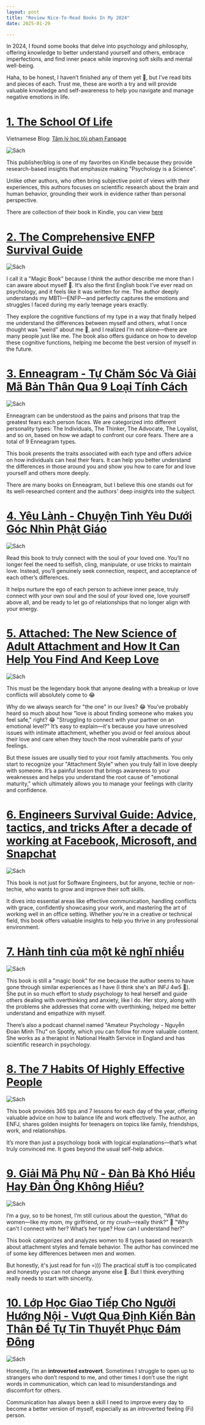 ```yaml
---
layout: post
title: "Review Nice-To-Read Books In My 2024"
date: 2025-01-29

---
```


In 2024, I found some books that delve into psychology and philosophy, offering knowledge to better understand yourself and others, embrace imperfections, and find inner peace while improving soft skills and mental well-being. 

Haha, to be honest, I haven’t finished any of them yet 🙂, but I’ve read bits and pieces of each. Trust me, these are worth a try and will provide valuable knowledge and self-awareness to help you navigate and manage negative emotions in life.

# [1. The School Of Life](https://www.theschooloflife.com/)

 Vietnamese Blog: [Tâm lý học tội phạm Fanpage](https://www.facebook.com/tamlyhocofficial)

![Sách](https://m.media-amazon.com/images/I/91jfuFTGL9L._SY522_.jpg)

This publisher/blog is one of my favorites on Kindle because they provide research-based insights that emphasize making "Psychology is a Science".

Unlike other authors, who often bring subjective point of views with their experiences, this authors focuses on scientific research about the brain and human behavior, grounding their work in evidence rather than personal perspective.

There are collection of their book in Kindle, you can view [here](https://www.amazon.com/stores/The-School-of-Life/author/B00X7ELRP8)

# [2. The Comprehensive ENFP Survival Guide](https://www.amazon.com/Comprehensive-ENFP-Survival-Guide-ebook/dp/B012DP87ZO)

![Sách](https://m.media-amazon.com/images/I/7171bVP1OvL._SY522_.jpg)

I call it a "Magic Book" because I think the author describe me more than I can aware about myself 🙂. It’s also the first English book I’ve ever read on psychology, and it feels like it was written for me. The author deeply understands my MBTI—ENFP—and perfectly captures the emotions and struggles I faced during my early teenage years exactly.

They explore the cognitive functions of my type in a way that finally helped me understand the differences between myself and others, what I once thought was "weird" about me 🙂, and I realized I’m not alone—there are many people just like me. The book also offers guidance on how to develop these cognitive functions, helping me become the best version of myself in the future.

# [3. Enneagram - Tự Chăm Sóc Và Giải Mã Bản Thân Qua 9 Loại Tính Cách](https://www.fahasa.com/enneagram-tu-cham-soc-va-giai-ma-ban-than-qua-9-loai-tinh-cach.html)

![Sách](https://cdn0.fahasa.com/media/catalog/product/e/n/enneagram3.jpg)

Enneagram can be understood as the pains and prisons that trap the greatest fears each person faces. We are categorized into different personality types: The Individuals, The Thinker, The Advocate, The Loyalist, and so on, based on how we adapt to confront our core fears. There are a total of 9 Enneagram types.

This book presents the traits associated with each type and offers advice on how individuals can heal their fears. It can help you better understand the differences in those around you and show you how to care for and love yourself and others more deeply.

There are many books on Enneagram, but I believe this one stands out for its well-researched content and the authors' deep insights into the subject.

# [4. Yêu Lành - Chuyện Tình Yêu Dưới Góc Nhìn Phật Giáo](https://www.fahasa.com/yeu-lanh-chuyen-tinh-yeu-duoi-goc-nhin-phat-giao.html)

![Sách](https://cdn0.fahasa.com/media/catalog/product/1/_/1_21_30.jpg)

Read this book to truly connect with the soul of your loved one. You’ll no longer feel the need to selfish, cling, manipulate, or use tricks to maintain love. Instead, you’ll genuinely seek connection, respect, and acceptance of each other’s differences. 

It helps nurture the ego of each person to achieve inner peace, truly connect with your own soul and the soul of your loved one, love yourself above all, and be ready to let go of relationships that no longer align with your energy.

# [5. Attached: The New Science of Adult Attachment and How It Can Help You Find And Keep Love](https://www.amazon.com/Attached-Attachment-Find-Keep-Love-Find-ebook/dp/B0049H9AVU)

![Sách](https://m.media-amazon.com/images/I/71iPUheDueL._SY522_.jpg)

This must be the legendary book that anyone dealing with a breakup or love conflicts will absolutely come to 😂

Why do we always search for "the one" in our lives? 😂 You’ve probably heard so much about how "love is about finding someone who makes you feel safe," right? 😂 "Struggling to connect with your partner on an emotional level?" It’s easy to explain—it's because you have unresolved issues with intimate attachment, whether you avoid or feel anxious about their love and care when they touch the most vulnerable parts of your feelings.

But these issues are usually tied to your root family attachments. You only start to recognize your "Attachment Style" when you truly fall in love deeply with someone. It’s a painful lesson that brings awareness to your weaknesses and helps you understand the root cause of "emotional maturity," which ultimately allows you to manage your feelings with clarity and confidence.

# [6. Engineers Survival Guide: Advice, tactics, and tricks After a decade of working at Facebook, Microsoft, and Snapchat](https://www.amazon.com/-/he/Merih-Taze/dp/B0B67PYBD8)

![Sách](https://m.media-amazon.com/images/I/71gWrHGot0L.jpg)

This book is not just for Software Engineers, but for anyone, techie or non-techie, who wants to grow and improve their soft skills.

 It dives into essential areas like effective communication, handling conflicts with grace, confidently showcasing your work, and mastering the art of working well in an office setting. Whether you're in a creative or technical field, this book offers valuable insights to help you thrive in any professional environment.

# [7. Hành tinh của một kẻ nghĩ nhiều](https://www.fahasa.com/hanh-tinh-cua-mot-ke-nghi-nhieu.html)

![Sách](https://www.wowweekend.vn/document_root/upload/articles/image/BrowseContent/New%20Lifestyle/Straight%20No%20Mixer/202305/H%C3%A0nh%20tinh%20c%E1%BB%A7a%20m%E1%BB%99t%20k%E1%BA%BB%20ngh%C4%A9%20nhi%E1%BB%81u/4.jpg)

This book is still a "magic book" for me because the author seems to have gone through similar experiences as I have (I think she's an INFJ 4w5 🙂). She put in so much effort to study psychology to heal herself and guide others dealing with overthinking and anxiety, like I do. Her story, along with the problems she addresses that come with overthinking, helped me better understand and empathize with myself.

There’s also a podcast channel named "Amateur Psychology - Nguyễn Đoàn Minh Thư" on Spotify, which you can follow for more valuable content. She works as a therapist in National Health Service in England and has scientific research in psychology.

# [8. The 7 Habits Of Highly Effective People](https://www.fahasa.com/bi-quyet-ap-dung-7-thoi-quen-cua-ban-tre-thanh-dat-kho-nho.html)

![Sách](https://firstnews.vn/upload/photos/shares/img-giaoduc-net-vn_7_thoi_quen_ban_tre_thanh_dat_2_gd.jpg)

This book provides 365 tips and 7 lessons for each day of the year, offering valuable advice on how to balance life and work effectively. The author, an ENFJ, shares golden insights for teenagers on topics like family, friendships, work, and relationships.

It’s more than just a psychology book with logical explanations—that’s what truly convinced me. It goes beyond the usual self-help advice.

# [9. Giải Mã Phụ Nữ - Đàn Bà Khó Hiểu Hay Đàn Ông Không Hiểu?](https://www.fahasa.com/giai-ma-phu-nu-dan-ba-kho-hieu-hay-dan-ong-khong-hieu.html)

![Sách](https://cdn0.fahasa.com/media/catalog/product/8/9/8935246940495.jpg)

I’m a guy, so to be honest, I’m still curious about the question, "What do women—like my mom, my girlfriend, or my crush—really think?" 🙂 "Why can't I connect with her? What’s her type? How can I understand her?"

This book categorizes and analyzes women to 8 types based on research about attachment styles and female behavior. The author has convinced me of some key differences between men and women.

But honestly, it's just read for fun =))) The practical stuff is too complicated and honestly you can not change anyone else 🙂. But I think everything really needs to start with sincerity.

# [10. Lớp Học Giao Tiếp Cho Người Hướng Nội - Vượt Qua Định Kiến Bản Thân Để Tự Tin Thuyết Phục Đám Đông](https://www.fahasa.com/lop-hoc-giao-tiep-cho-nguoi-huong-noi-vuot-qua-dinh-kien-ban-than-de-tu-tin-thuyet-phuc-dam-dong.html)

![Sách](https://cdn0.fahasa.com/media/catalog/product/b/_/b_a-1_l_p-h_c-giao-ti_p-cho-ng_i-h_ng-n_i.jpg)

Honestly, I’m an **introverted extrovert**. Sometimes I struggle to open up to strangers who don’t respond to me, and other times I don’t use the right words in communication, which can lead to misunderstandings and discomfort for others.

Communication has always been a skill I need to improve every day to become a better version of myself, especially as an introverted feeling (Fi) person.
